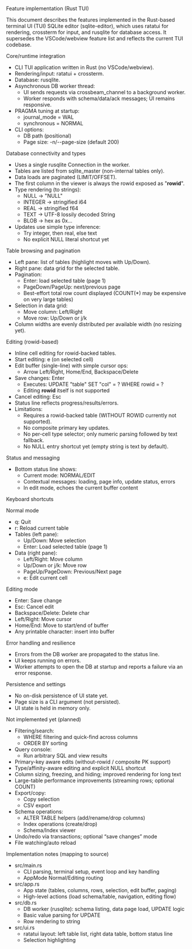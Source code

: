 
Feature implementation (Rust TUI)

This document describes the features implemented in the Rust-based terminal UI (TUI) SQLite editor (sqlite-editor), which uses ratatui for rendering, crossterm for input, and rusqlite for database access. It supersedes the VSCode/webview feature list and reflects the current TUI codebase.

Core/runtime integration
- CLI TUI application written in Rust (no VSCode/webview).
- Rendering/input: ratatui + crossterm.
- Database: rusqlite.
- Asynchronous DB worker thread:
  - UI sends requests via crossbeam_channel to a background worker.
  - Worker responds with schema/data/ack messages; UI remains responsive.
- PRAGMA tuning at startup:
  - journal_mode = WAL
  - synchronous = NORMAL
- CLI options:
  - DB path (positional)
  - Page size: -n/--page-size (default 200)

Database connectivity and types
- Uses a single rusqlite Connection in the worker.
- Tables are listed from sqlite_master (non-internal tables only).
- Data loads are paginated (LIMIT/OFFSET).
- The first column in the viewer is always the rowid exposed as "__rowid__".
- Type rendering (to strings):
  - NULL -> "NULL"
  - INTEGER -> stringified i64
  - REAL -> stringified f64
  - TEXT -> UTF-8 lossily decoded String
  - BLOB -> hex as 0x…
- Updates use simple type inference:
  - Try integer, then real, else text
  - No explicit NULL literal shortcut yet

Table browsing and pagination
- Left pane: list of tables (highlight moves with Up/Down).
- Right pane: data grid for the selected table.
- Pagination:
  - Enter: load selected table (page 1)
  - PageDown/PageUp: next/previous page
  - Best-effort total row count displayed (COUNT(*) may be expensive on very large tables)
- Selection in data grid:
  - Move column: Left/Right
  - Move row: Up/Down or j/k
- Column widths are evenly distributed per available width (no resizing yet).

Editing (rowid-based)
- Inline cell editing for rowid-backed tables.
- Start editing: e (on selected cell)
- Edit buffer (single-line) with simple cursor ops:
  - Arrow Left/Right, Home/End, Backspace/Delete
- Save changes: Enter
  - Executes: UPDATE "table" SET "col" = ? WHERE rowid = ?
  - Editing __rowid__ itself is not supported
- Cancel editing: Esc
- Status line reflects progress/results/errors.
- Limitations:
  - Requires a rowid-backed table (WITHOUT ROWID currently not supported).
  - No composite primary key updates.
  - No per-cell type selector; only numeric parsing followed by text fallback.
  - No NULL entry shortcut yet (empty string is text by default).

Status and messaging
- Bottom status line shows:
  - Current mode: NORMAL/EDIT
  - Contextual messages: loading, page info, update status, errors
  - In edit mode, echoes the current buffer content

Keyboard shortcuts

Normal mode
- q: Quit
- r: Reload current table
- Tables (left pane):
  - Up/Down: Move selection
  - Enter: Load selected table (page 1)
- Data (right pane):
  - Left/Right: Move column
  - Up/Down or j/k: Move row
  - PageUp/PageDown: Previous/Next page
  - e: Edit current cell

Editing mode
- Enter: Save change
- Esc: Cancel edit
- Backspace/Delete: Delete char
- Left/Right: Move cursor
- Home/End: Move to start/end of buffer
- Any printable character: insert into buffer

Error handling and resilience
- Errors from the DB worker are propagated to the status line.
- UI keeps running on errors.
- Worker attempts to open the DB at startup and reports a failure via an error response.

Persistence and settings
- No on-disk persistence of UI state yet.
- Page size is a CLI argument (not persisted).
- UI state is held in memory only.

Not implemented yet (planned)
- Filtering/search:
  - WHERE filtering and quick-find across columns
  - ORDER BY sorting
- Query console:
  - Run arbitrary SQL and view results
- Primary-key aware edits (without-rowid / composite PK support)
- Type/affinity-aware editing and explicit NULL shortcut
- Column sizing, freezing, and hiding; improved rendering for long text
- Large-table performance improvements (streaming rows; optional COUNT)
- Export/copy:
  - Copy selection
  - CSV export
- Schema operations:
  - ALTER TABLE helpers (add/rename/drop columns)
  - Index operations (create/drop)
  - Schema/Index viewer
- Undo/redo via transactions; optional “save changes” mode
- File watching/auto reload

Implementation notes (mapping to source)
- src/main.rs
  - CLI parsing, terminal setup, event loop and key handling
  - AppMode Normal/Editing routing
- src/app.rs
  - App state (tables, columns, rows, selection, edit buffer, paging)
  - High-level actions (load schema/table, navigation, editing flow)
- src/db.rs
  - DB worker (rusqlite): schema listing, data page load, UPDATE logic
  - Basic value parsing for UPDATE
  - Row rendering to string
- src/ui.rs
  - ratatui layout: left table list, right data table, bottom status line
  - Selection highlighting
